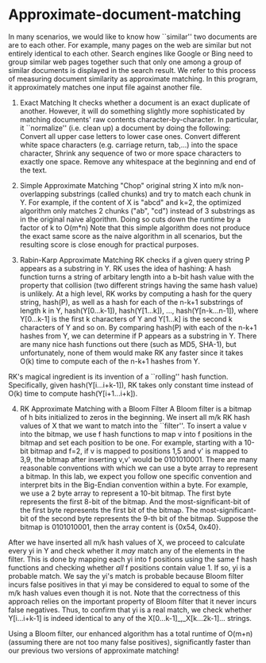 # Approximate-document-matching
In many scenarios, we would like to know how ``similar'' two documents are are to each other. For example, many pages on the web are similar but not entirely identical to each other. Search engines like Google or Bing need to group similar web pages together such that only one among a group of similar documents is displayed in the search result. We refer to this process of measuring document similarity as approximate matching. In this program, it approximately matches one input file against another file.

1. Exact Matching
  It checks whether a document is an exact duplicate of another. However, it will do something slightly more sophisticated by matching documents' raw contents character-by-character. In particular, it ``normalize'' (i.e. clean up) a document by doing the following:
    Convert all upper case letters to lower case ones.
    Convert different white space characters (e.g. carriage return, tab,...) into the space character,
    Shrink any sequence of two or more space characters to exactly one space.
    Remove any whitespace at the beginning and end of the text.

2. Simple Approximate Matching
  "Chop" original string X into m/k non-overlapping substrings (called chunks) and try to match each chunk in Y. For example, if the content of X is "abcd" and k=2, the optimized algorithm only matches 2 chunks ("ab", "cd") instead of 3 substrings as in the original naive algorithm. Doing so cuts down the runtime by a factor of k to O(m*n) Note that this simple algorithm does not produce the exact same score as the naive algorithm in all scenarios, but the resulting score is close enough for practical purposes.
  
3. Rabin-Karp Approximate Matching
  RK checks if a given query string P appears as a substring in Y. RK uses the idea of hashing: A hash function turns a string of arbitary length into a b-bit hash value with the property that collision (two different strings having the same hash value) is unlikely. At a high level, RK works by computing a hash for the query string, hash(P), as well as a hash for each of the n-k+1 substrings of length k in Y, hash(Y[0...k-1]), hash(Y[1...k]), ..., hash(Y[n-k...n-1]), where Y[0...k-1] is the first k characters of Y and Y[1...k] is the second k characters of Y and so on. By comparing hash(P) with each of the n-k+1 hashes from Y, we can determine if P appears as a substring in Y. There are many nice hash functions out there (such as MD5, SHA-1), but unfortunately, none of them would make RK any faster since it takes O(k) time to compute each of the n-k+1 hashes from Y.

  RK's magical ingredient is its invention of a ``rolling'' hash function. Specifically, given hash(Y[i...i+k-1]), RK takes only constant time instead of O(k) time to compute hash(Y[i+1...i+k]).
  
 4. RK Approximate Matching with a Bloom Filter
  A Bloom filter is a bitmap of h bits initialized to zeros in the beginning. We insert all m/k RK hash values of X that we want to match into the ``filter''.
  To insert a value v into the bitmap, we use f hash functions to map v into f positions in the bitmap and set each position to be one. For example, starting with a 10-bit bitmap and f=2, if v is mapped to positions 1,5 and v' is mapped to 3,9, the bitmap after inserting v,v' would be 0101010001. There are many reasonable conventions with which we can use a byte array to represent a bitmap. In this lab, we expect you follow one specific convention and interpret bits in the Big-Endian convention within a byte. For example, we use a 2 byte array to represent a 10-bit bitmap. The first byte represents the first 8-bit of the bitmap. And the most-significant-bit of the first byte represents the first bit of the bitmap. The most-significant-bit of the second byte represents the 9-th bit of the bitmap. Suppose the bitmap is 0101010001, then the array content is {0x54, 0x40}.

  After we have inserted all m/k hash values of X, we proceed to calculate every yi in Y and check whether it *may* match any of the elements in the filter. This is done by mapping each yi into f positions using the same f hash functions and checking whether *all* f positions contain value 1. If so, yi is a probable match. We say the yi's match is probable because Bloom filter incurs false positives in that yi may be considered to equal to some of the m/k hash values even though it is not. Note that the correctness of this approach relies on the important property of Bloom filter that it never incurs false negatives. Thus, to confirm that yi is a real match, we check whether Y[i...i+k-1] is indeed identical to any of the X[0...k-1]_,_X[k...2k-1]... strings.

  Using a Bloom filter, our enhanced algorithm has a total runtime of O(m+n) (assuming there are not too many false positives), significantly faster than our previous two versions of approximate matching!
